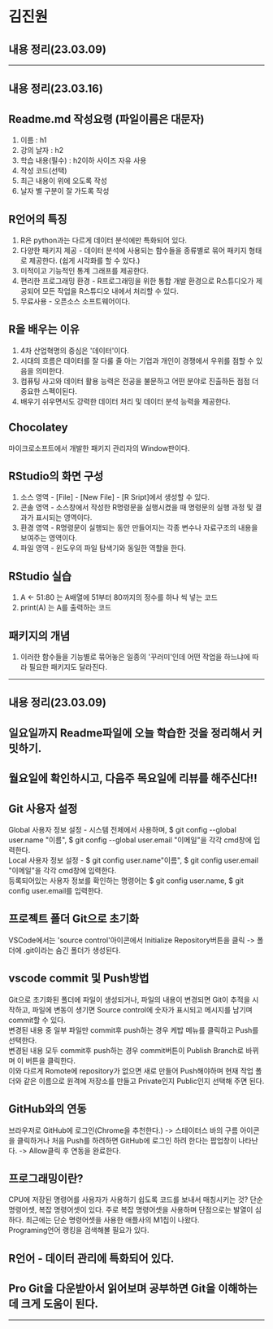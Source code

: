 # 김진원

## 내용 정리(23.03.09)



---

## 내용 정리(23.03.16)

## Readme.md 작성요령 (파일이름은 대문자)
1. 이름 : h1  
2. 강의 날자 : h2  
3. 학습 내용(필수) : h2이하 사이즈 자유 사용
4. 작성 코드(선택)  
5. 최근 내용이 위에 오도록 작성  
6. 날자 별 구분이 잘 가도록 작성  

## R언어의 특징
1. R은 python과는 다르게 데이터 분석에만 특화되어 있다.  
2. 다양한 패키지 제공 - 데이터 분석에 사용되는 함수들을 종류별로 묶어 패키지 형태로 제공한다. (쉽게 시각화를 할 수 있다.)  
3. 미적이고 기능적인 통계 그래프를 제공한다.  
4. 편리한 프로그래밍 환경 - R프로그래밍을 위한 통합 개발 환경으로 R스튜디오가 제공되어 모든 작업을 R스튜디오 내에서 처리할 수 있다.  
5. 무료사용 - 오픈소스 소프트웨어이다.

## R을 배우는 이유
1. 4차 산업혁명의 중심은 '데이터'이다.  
2. 시대의 흐름은 데이터를 잘 다룰 줄 아는 기업과 개인이 경쟁에서 우위를 점할 수 있음을 의미한다.  
3. 컴퓨팅 사고와 데이터 활용 능력은 전공을 불문하고 어떤 분야로 진출하든 점점 더 중요한 스펙이된다.
4. 배우기 쉬우면서도 강력한 데이터 처리 및 데이터 분석 능력을 제공한다.  

## Chocolatey 
마이크로소프트에서 개발한 패키지 관리자의 Window판이다.

## RStudio의 화면 구성
1. 소스 영역 - [File] - [New File] - [R Sript]에서 생성할 수 있다.
2. 콘솔 영역 - 소스창에서 작성한 R명령문을 실행시켰을 때 명령문의 실행 과정 및 결과가 표시되는 영역이다.
3. 환경 영역 - R명령문이 실행되는 동안 만들어지는 각종 변수나 자료구조의 내용을 보여주는 영역이다.
4. 파일 영역 - 윈도우의 파일 탐색기와 동일한 역할을 한다.

## RStudio 실습
1. A <- 51:80 는 A배열에 51부터 80까지의 정수를 하나 씩 넣는 코드
2. print(A) 는 A를 출력하는 코드

## 패키지의 개념
1. 이러한 함수들을 기능별로 묶어놓은 일종의 '꾸러미'인데
어떤 작업을 하느냐에 따라 필요한 패키지도 달라진다.
---

## 내용 정리(23.03.09)

## 일요일까지 Readme파일에 오늘 학습한 것을 정리해서 커밋하기.
## 월요일에 확인하시고, 다음주 목요일에 리뷰를 해주신다!!

## Git 사용자 설정
Global 사용자 정보 설정 - 시스템 전체에서 사용하며, $ git config --global user.name "이름", $ git config --global user.email "이메일"을 각각 cmd창에 입력한다.  
Local 사용자 정보 설정 - $ git config user.name"이름", $ git config user.email "이메일"을 각각 cmd창에 입력한다.  
등록되어있는 사용자 정보를 확인하는 명령어는 $ git config user.name, $ git config user.email를 입력한다.

## 프로젝트 폴더 Git으로 초기화
VSCode에서는 'source control'아이콘에서 Initialize Repository버튼을 클릭 -> 폴더에 .git이라는 숨긴 폴더가 생성된다.

## vscode commit 및 Push방법
Git으로 초기화된 폴더에 파일이 생성되거나, 파일의 내용이 변경되면 Git이 추적을 시작하고, 파일에 변동이 생기면 Source control에 숫자가 표시되고 메시지를 남기며 commit할 수 있다.  
변경된 내용 중 일부 파일만 commit후 push하는 경우 케밥 메뉴를 클릭하고 Push를 선택한다.  
변경된 내용 모두 commit후 push하는 경우 commit버튼이 Publish Branch로 바뀌며 이 버튼을 클릭한다.  
이와 다르게 Romote에 repository가 없으면 새로 만들어 Push해야하며 현재 작업 폴더와 같은 이름으로 원격에 저장소를 만들고 Private인지 Public인지 선택해 주면 된다.  

## GitHub와의 연동
브라우저로 GitHub에 로그인(Chrome을 추천한다.) -> 스테이터스 바의 구름 아이콘을 클릭하거나 처음 Push를 하려하면 GitHub에 로그인 하려 한다는 팝업창이 나타난다. -> Allow클릭 후 연동을 완료한다.

## 프로그래밍이란? 
CPU에 저장된 명령어를 사용자가 사용하기 쉽도록 코드를 보내서 매칭시키는 것? 단순 명령어셋, 복잡 명령어셋이 있다. 주로 복잡 명령어셋을 사용하며 단점으로는 발열이 심하다. 최근에는 단순 명령어셋을 사용한 애플사의 M1칩이 나왔다.  
Programing언어 랭킹을 검색해볼 필요가 있다. 

## R언어 - 데이터 관리에 특화되어 있다.

## Pro Git을 다운받아서 읽어보며 공부하면 Git을 이해하는데 크게 도움이 된다.

---